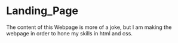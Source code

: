 # Landing_Page

The content of this Webpage is more of a joke, but I am making the webpage in order to hone my skills in html and css.